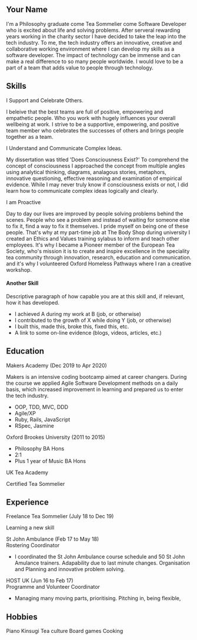 ## Your Name
I'm a Philosophy graduate come Tea Sommelier come Software Developer who is excited about life and solving problems. After serveral rewarding years working in the charity sector I have decided to take the leap into the tech industry. To me, the tech industry offers an innovative, creative and collaborative working environment where I can develop my skills as a software developer. The impact of technology can be immense and can make a real difference to so many people worldwide. I would love to be a part of a team that adds value to people through technology.  

## Skills


I Support and Celebrate Others.

I beleive that the best teams are full of positive, empowering and empathetic people. Who you work with hugely influences your overall wellbeing at work. I strive to be a supportive, empowering, and positive team member who celebrates the successes of others and brings people together as a team. 

I Understand and Communicate Complex Ideas. 

My dissertation was titled 'Does Consciousness Exist?' To comprehend the concept of consciousness I approached the concept from  multiple angles using analytical thinking, diagrams, analagous stories, metaphors, innovative questioning, effective reasoning and examination of empirical evidence. While I may never truly know if consciousness exists or not, I did learn how to communicate complex ideas logically and clearly.  

I am Proactive

Day to day our lives are improved by people solving problems behind the scenes. People who see a problem and instead of waiting for someone else to fix it, find a way to fix it themselves. I pride myself on being one of these people. That's why at my part-time job at The Body Shop during university I created an Ethics and Values training sylabus to inform and teach other employees. It's why I became a Pioneer member of the European Tea Society, who's mission it is to create and inspire excellence in the speciality tea community through innovation, research, education and communication. and it's why I volunteered Oxford Homeless Pathways where I ran a creative workshop. 





#### Another Skill

Descriptive paragraph of how capable you are at this skill and, if relevant, how it has developed.

- I achieved A during my work at B (job, or otherwise)
- I contributed to the growth of X while doing Y (job, or otherwise)
- I built this, made this, broke this, fixed this, etc.
- A link to some on-line evidence (blogs, videos, articles, etc.)

## Education

Makers Academy (Dec 2019 to Apr 2020)

Makers is an intensive coding bootcamp aimed at career changers. During the course we applied Agile Software Development methods on a daily basis, which increased improvement in learning and prepared us to enter the tech industry. 

- OOP, TDD, MVC, DDD
- Agile/XP
- Ruby, Rails, JavaScript
- RSpec, Jasmine

Oxford Brookes University (2011 to 2015)

- Philosophy BA Hons 
- 2:1 
- Plus 1 year of Music BA Hons

UK Tea Academy

Certified Tea Sommelier 

## Experience

Freelance Tea Sommelier (July 18 to Dec 19)    

Learning a new skill


St John Ambulance (Feb 17 to May 18)   
Rostering Coordinator

- I coordinated the St John Ambulance course schedule and 50 St John Amulance trainers. Adapability due to last minute changes. Organisation and Planning and innovative problem solving. 


HOST UK (Jun 16 to Feb 17)   
Programme and Volunteer Coordinator

- Managing many moving parts, prioritising. Pitching in, being flexible,

## Hobbies

Piano
Kinsugi 
Tea culture
Board games 
Cooking
